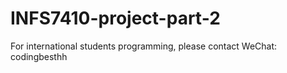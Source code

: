 # INFS7410-project-part-2
For international students programming, please contact WeChat: codingbesthh
